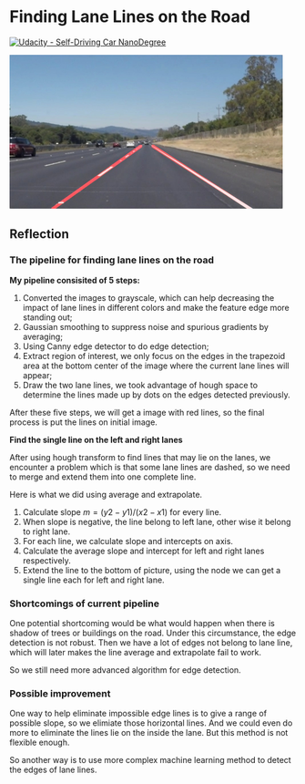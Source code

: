 # **Finding Lane Lines on the Road** 
[![Udacity - Self-Driving Car NanoDegree](https://s3.amazonaws.com/udacity-sdc/github/shield-carnd.svg)](http://www.udacity.com/drive)

<img src="examples/laneLines_thirdPass.jpg" width="480" alt="Combined Image" />

## Reflection

### The pipeline for finding lane lines on the road

**My pipeline consisited of 5 steps:**

1. Converted the images to grayscale, which can help decreasing the impact of lane lines in different colors and make the feature edge more standing out;
2. Gaussian smoothing to suppress noise and spurious gradients by averaging;
3. Using Canny edge detector to do edge detection;
4. Extract region of interest, we only focus on the edges in the trapezoid area at the bottom center of the image where the current lane lines will appear;
5. Draw the two lane lines, we took advantage of hough space to determine the lines made up by dots on the edges detected previously.

After these five steps, we will get a image with red lines, so the final process is put the lines on initial image.

**Find the single line on the left and right lanes**

After using hough transform to find lines that may lie on the lanes, we encounter a problem which is that some lane lines are dashed, so we need to merge and extend them into one complete line.

Here is what we did using average and extrapolate.

1. Calculate slope $m=(y2-y1)/(x2-x1)$ for every line.
2. When slope is negative, the line belong to left lane, other wise it belong to right lane.
3. For each line, we calculate slope and intercepts on axis.
4. Calculate the average slope and intercept for left and right lanes respectively.
5. Extend the line to the bottom of picture, using the node we can get a single line each for left and right lane.

### Shortcomings of current pipeline

One potential shortcoming would be what would happen when there is shadow of trees or buildings on the road. Under this circumstance, the edge detection is not robust. Then we have a lot of edges not belong to lane line, which will later makes the line average and extrapolate fail to work.

So we still need more advanced algorithm for edge detection.

### Possible improvement

One way to help eliminate impossible edge lines is to give a range of possible slope, so we elimiate those horizontal lines. And we could even do more to eliminate the lines lie on the inside the lane. But this method is not flexible enough. 

So another way is to use more complex machine learning method to detect the edges of lane lines.
